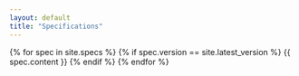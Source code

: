 ```yaml
---
layout: default
title: "Specifications"
---
```

<div id="page-content">
{% for spec in site.specs %}
  {% if spec.version == site.latest_version %}
    {{ spec.content }}
  {% endif %}
{% endfor %}
</div>

<!-- <script src="https://cdnjs.cloudflare.com/ajax/libs/codemirror/5.27.4/codemirror.min.js"></script> -->